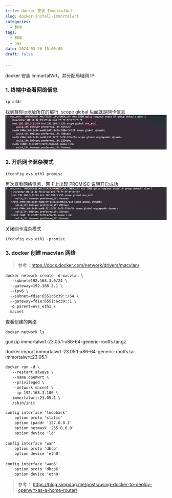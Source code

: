 ```yaml
---
title: docker 安装 ImmortalWrt
slug: docker-install-immortalwrt
categories:
  - 群晖
tags:
  - 群晖
  - nas
date: 2024-03-26 15:00:00
draft: false

---
```


docker 安装 ImmortalWrt，并分配局域网 IP

<!--more-->

### 1. 终端中查看网络信息
```
ip addr
```
找到群晖ip地址所在的那行, scope global 后面就是网卡信息
![](media/17114443474575/17128201059536.jpg)



### 2. 开启网卡混杂模式
```
ifconfig ovs_eth1 promisc
```
再次查看网络信息，网卡上出现 PROMISC 说明开启成功
![](media/17114443474575/17128202232369.jpg)


关闭网卡混杂模式
```
ifconfig ovs_eth1 -promisc
```

### 3. docker 创建 macvlan 网络
> 参考：https://docs.docker.com/network/drivers/macvlan/

```
docker network create -d macvlan \
  --subnet=192.168.3.0/24 \
  --gateway=192.168.3.1 \
  --ipv6 \
  --subnet=fd1e:6551:6c39::/64 \
  --gateway=fd1e:6551:6c39::1 \
  -o parent=ovs_eth1 \
  macnet
```

查看创建的网络
```
docker network ls
```



gunzip immortalwrt-23.05.1-x86-64-generic-rootfs.tar.gz

docker import immortalwrt-23.05.1-x86-64-generic-rootfs.tar immortalwrt:23.05.1

```
docker run -d \
   --restart always \
   --name openwrt \
   --privileged \
   --network macnet \
   --ip 192.168.3.100 \
   immortalwrt:23.05.1 \
   /sbin/init
```

```
config interface 'loopback'
    option proto 'static'
    option ipaddr '127.0.0.1'
    option netmask '255.0.0.0'
    option device 'lo'

config interface 'wan'
    option proto 'dhcp'
    option device 'eth0'

config interface 'wan6'
    option proto 'dhcp6'
    option device 'eth0'
```



> 参考：
> https://blog.simpdog.me/posts/using-docker-to-deploy-openwrt-as-a-home-router/
